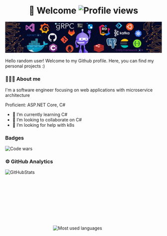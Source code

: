 <h1 align="center">👋 Welcome <img src="https://komarev.com/ghpvc/?username=inozpavel" alt="Profile views"></h1>
<p align="center"><img src="background.png" alt="Skills"></p>

Hello random user! Welcome to my Github profile. Here, you can find my personal projects :)

### 👨🏻‍💻 About me

I'm a software engineer focusing on web applications with microservice architecture

Proficient: ASP.NET Core, C#

[comment]: <> (- 🔭 I’m currently working on ...)

- 🌱 I’m currently learning C#
- 👯 I’m looking to collaborate on C#
- 🤔 I’m looking for help with k8s

[comment]: <> (- 💬 Ask me about ...)

[comment]: <> (- 📫 How to reach me: ...)

[comment]: <> (- 😄 Pronouns: ...)

[comment]: <> (- ⚡ Fun fact: ...)

### Badges

![Code wars](https://www.codewars.com/users/Inozpavel/badges/large)

### ⚙️ GitHub Analytics

<p align="left">
<a href="https://github.com/Inozpavel">
<img height="180em" width="400em" align="left" alt="GitHubStats" src="https://github-readme-stats.vercel.app/api?username=inozpavel&count_private=true&show_icons=true&title_color=2F7FEC&icon_color=79ff97&text_color=9f9f9f&bg_color=151515"/>
<img height="180em" width="350em" align="right" alt="Most used languages" src="https://github-readme-stats.vercel.app/api/top-langs/?username=inozpavel&count_private=true&langs_count=8&layout=compact&title_color=2F7FEC&icon_color=79ff97&text_color=9f9f9f&bg_color=151515&theme=cobalt&hide=javascript,html,css)"/>
</a>
</p>


[comment]: <> (### Languages and tools)

[comment]: <> ( ![C#]&#40;https://img.shields.io/badge/-ASP_NET_Core-090909>&#41;)

[comment]: <> ( ![C++]&#40;https://img.shields.io/badge/-C++-090909>&#41;)
